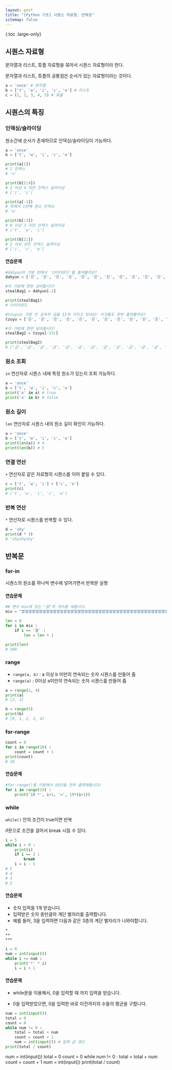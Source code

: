 ```yaml
---
layout: post
title: "[Python 기초] 시퀀스 자료형, 반복문"
sitemap: false
---
```


{:toc .large-only}

## 시퀀스 자료형

문자열과 리스트, 튜플 자료형을 묶어서 시퀀스 자료형이라 한다.

문자열과 리스트, 튜플의 공통점은 순서가 있는 자료형이라는 것이다.

```python
a = 'once' # 문자열
b = ['t', 'w', 'i', 'c', 'e'] # 리스트
c = (1, 2, 3, 4, 5) # 튜플
```

## 시퀀스의 특징

### 인덱싱/슬라이딩

원소간에 순서가 존재하므로 인덱싱/슬라이딩이 가능하다.

```python
a = 'once'
b = ['t', 'w', 'i', 'c', 'e']

print(a[1])
# 1 인덱스
# 'n'

print(b[2:4])
# 2 이상 4 미만 인덱스 슬라이싱
# ['i', 'c']

print(a[-1])
# 뒤에서 1번째 원소 인덱싱
# 'e'

print(b[:3])
# 0 이상 3 미만 인덱스 슬라이싱
# ['t', 'w', 'i']

print(b[2:])
# 2 이상 모든 인덱스 슬라이싱
# ['i', 'c', 'e']
```

#### 연습문제

```python
#dahyun의 가방 안에서 '다이아몬드'를 훔쳐볼까요?
dahyun = ['은', '은', '은', '은', '은', '은', '은', '은', '은', '은', '은', '은', '은', '은', '은', '은', '은', '은', '은', '은', '은', '은', '은', '은', '은', '은', '은', '은', '은', '은', '은', '은', '은', '은', '은', '은', '은', '은', '은', '은', '은', '은', '다이아몬드', '은']

#이 가방에 한번 넣어봅시다!
stealBag1 = dahyun[-2]

print(stealBag1)
# 다이아몬드

#tzuyu는 가방 안 깊숙히 금을 13개 가지고 있네요! 이것들도 한번 훔쳐볼까요?
tzuyu = ['은', '은', '은', '은', '은', '은', '은', '은', '은', '은', '은', '은', '은', '은', '은', '은', '은', '은','금', '금', '금', '금', '금', '금', '금', '금', '금', '금', '금', '금', '금' ]

#이 가방에 한번 넣어봅시다!
stealBag2 = tzuyu[-13:]

print(stealBag2)
# ['금', '금', '금', '금', '금', '금', '금', '금', '금', '금', '금', '금', '금']
```

### 원소 조회

`in` 연산자로 시퀀스 내에 특정 원소가 있는지 조회 가능하다.

```python
a = 'once'
b = ['t', 'w', 'i', 'c', 'e']
print('o' in a) # true
print('o' in b) # false
```

### 원소 길이

`len` 연산자로 시퀀스 내의 원소 길이 확인이 가능하다.

```python
a = 'once'
b = ['t', 'w', 'i', 'c', 'e']
print(len(a)) # 4
print(len(b)) # 5
```

### 연결 연산

`+` 연산자로 같은 자료형의 시퀀스를 이어 붙일 수 있다.

```python
c = ['t', 'w', 'i'] + ['c', 'e']
print(c)
# ['t', 'w', 'i', 'c', 'e']
```

### 반복 연산

`*` 연산자로 시퀀스를 반복할 수 있다.

```python
d = 'shy'
print(d * 3)
# 'shyshyshy'
```

## 반복문

### for-in

시퀀스의 원소를 하나씩 변수에 넣어가면서 반복문 실행

#### 연습문제

```python
## 변수 mix에 있는 "쌀"의 개수를 세봅시다.
mix = "쌀씰쌀쌀씰쌀씰쌀씰쌀쌀씰쌀씰쌀씰쌀쌀씰쌀씰쌀씰쌀쌀씰쌀씰쌀씰쌀쌀씰쌀씰쌀씰쌀쌀씰쌀씰쌀씰쌀쌀씰쌀씰쌀씰쌀쌀씰쌀씰쌀씰쌀쌀씰쌀씰쌀씰쌀쌀씰쌀씰쌀씰쌀쌀씰쌀씰쌀씰쌀쌀씰쌀씰쌀씰쌀쌀씰쌀씰쌀씰쌀쌀씰쌀씰쌀씰쌀쌀씰쌀씰쌀씰쌀쌀씰쌀씰쌀씰쌀쌀씰쌀씰쌀씰쌀쌀씰쌀씰쌀씰쌀쌀씰쌀씰쌀씰쌀쌀씰쌀씰쌀씰쌀쌀씰쌀씰쌀씰쌀쌀씰쌀씰쌀씰쌀쌀씰쌀씰쌀씰쌀쌀씰쌀씰쌀씰쌀쌀씰쌀씰쌀씰쌀쌀씰쌀씰쌀씰쌀쌀씰쌀씰쌀씰쌀쌀씰쌀씰쌀씰쌀쌀씰쌀씰쌀씰쌀쌀씰쌀씰쌀씰쌀쌀씰쌀씰쌀씰쌀쌀씰쌀씰쌀씰쌀쌀씰쌀씰쌀씰쌀쌀씰쌀씰쌀씰쌀쌀씰쌀씰쌀씰쌀쌀씰쌀씰쌀씰쌀쌀씰쌀씰쌀씰쌀쌀씰쌀씰쌀씰쌀쌀씰쌀씰쌀씰쌀쌀씰쌀씰쌀씰쌀쌀씰쌀씰쌀씰쌀쌀씰쌀씰쌀씰쌀쌀씰쌀씰쌀씰쌀쌀씰쌀씰쌀씰쌀쌀씰쌀씰쌀씰쌀쌀씰쌀씰쌀씰쌀쌀씰쌀씰쌀씰쌀쌀씰쌀씰쌀씰쌀쌀씰쌀씰쌀씰쌀쌀씰쌀씰쌀씰쌀쌀씰쌀씰쌀씰쌀쌀씰쌀씰쌀씰쌀쌀씰쌀씰쌀씰쌀쌀씰쌀씰쌀씰쌀쌀씰쌀씰쌀씰쌀쌀씰쌀씰쌀씰쌀쌀씰쌀씰쌀씰쌀쌀씰쌀씰쌀씰쌀쌀씰쌀씰쌀씰쌀쌀씰쌀씰쌀씰쌀쌀씰쌀씰쌀씰쌀쌀씰쌀씰쌀씰쌀쌀씰쌀씰쌀씰쌀쌀씰쌀씰쌀씰쌀쌀씰쌀씰쌀씰쌀쌀씰쌀씰쌀씰쌀쌀씰쌀씰쌀씰쌀쌀씰쌀씰쌀씰쌀쌀씰쌀씰쌀씰쌀쌀씰쌀씰쌀씰쌀쌀씰쌀씰쌀씰쌀쌀씰쌀씰쌀씰쌀쌀씰쌀씰쌀씰쌀쌀씰쌀씰쌀씰쌀쌀씰쌀씰"

len = 0
for i in mix :
    if i == '쌀' :
        len = len + 1

print(len)
# 300
```

### range

- `range(a, b)` : a 이상 b 미만의 연속되는 숫자 시퀀스를 만들어 줌
- `range(a)` : 0이상 a미만의 연속되는 숫자 시퀀스를 만들어 줌

```python
a = range(2, 4)
print(a)
# [2, 3]

b = range(5)
print(b)
# [0, 1, 2, 3, 4]
```

### for-range

```python
count = 0
for i in range(10) :
    count = count + 1
print(count)
# 10
```

#### 연습문제

```python
#for-range()를 이용해서 19단을 전부 출력해봅시다!
for i in range(19) :
    print('19 *', i+1, '=', 19*(i+1))
```

### while

`while()` 안의 조건이 true이면 반복

if문으로 조건을 걸어서 break 시킬 수 있다.

```python
i = 5
while i > 0 :
    print(i)
    if i == 2 :
        break
    i = i - 1
# 5
# 4
# 3
# 2
```

#### 연습문제

- 숫자 입력을 1개 받습니다.
- 입력받은 숫자 층만큼의 계단 별자리를 출력합니다.
- 예를 들어, 3을 입력하면
  다음과 같은 3층의 계단 별자리가 나와야합니다.

```bash
*
**
***
```

```python
i = 0
num = int(input())
while i <= num :
    print('*' * i)
    i = i + 1
```

#### 연습문제

- while문을 이용해서, 0을 입력할 때 까지 입력을 받습니다.

- 0을 입력받았으면, 0을 입력한 바로 이전까지의 수들의 평균을 구합니다.

```python
num = int(input())
total = 0
count = 0
while num != 0 :
    total = total + num
    count = count + 1
    num = int(input()) # 입력 값 갱신
print(total / count)
```

num = int(input())
total = 0
count = 0
while num != 0 :
total = total + num
count = count + 1
num = int(input())
print(total / count)
